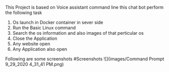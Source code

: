 This Project is based on Voice assistant command line
this chat bot perform the following task
1. Os launch in Docker container in sever side
2. Run the Basic Linux command
3. Search the os information and also images of that perticular os 
4. Close the Application
5. Any website open
6. Any Application also open 

Following are some screenshots
#Screenshots
![](images/Command Prompt 9_29_2020 4_31_41 PM.png)
